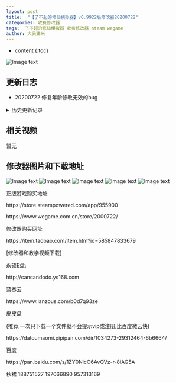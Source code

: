 ```yaml
---
layout: post
title:  "【了不起的修仙模拟器】v0.9922版修改器20200722"
categories: 收费修改器
tags:  了不起的修仙模拟器 收费修改器 steam wegame
author: 大头猫米
---
```


* content
{:toc}

![Image text](https://datoumaomi.github.io/pic/LLL/L-了不起的修仙模拟器/logo.JPG)

##  更新日志

 - 20200722  修复年龄修改无效的bug




<details>
<summary>历史更新记录</summary>
<p></p>
* 暂无
<p></p>
</details>

## 相关视频
暂无

## 修改器图片和下载地址

![Image text](https://datoumaomi.github.io/pic/LLL/L-了不起的修仙模拟器/2020-07-22_223128.jpg)
![Image text](https://datoumaomi.github.io/pic/LLL/L-了不起的修仙模拟器/2020-07-22_223131.jpg)
![Image text](https://datoumaomi.github.io/pic/LLL/L-了不起的修仙模拟器/2020-07-22_223133.jpg)
![Image text](https://datoumaomi.github.io/pic/LLL/L-了不起的修仙模拟器/2020-07-22_223135.jpg)
![Image text](https://datoumaomi.github.io/pic/LLL/L-了不起的修仙模拟器/2020-07-22_223137.jpg)

<p>正版游戏购买地址</p>
<p>https://store.steampowered.com/app/955900</p>
<p>https://www.wegame.com.cn/store/2000722/</p>
<p></p>
<p>修改器购买网址</p>
<p>https://item.taobao.com/item.htm?id=585847833679</p>
<p></p>
<p>[修改器和教学视频下载]</p>
<p>永硕E盘:</p>
<p>http://cancandodo.ys168.com</p>
<p></p>
<p>蓝奏云</p>
<p>https://www.lanzous.com/b0d7q93ze</p>
<p></p>
<p>皮皮盘</p>
<p>(推荐,一次只下载一个文件就不会提示vip或注册,比百度微云快)</p>
<p>https://datoumaomi.pipipan.com/dir/1034273-29312464-6b6664/</p>
<p></p>
<p>百度</p>
<p>https://pan.baidu.com/s/1ZY0NicO6AvQVz-r-8iAG5A</p>
<p></p>
<p>秋裙 188751527 197066890 957313169</p>
